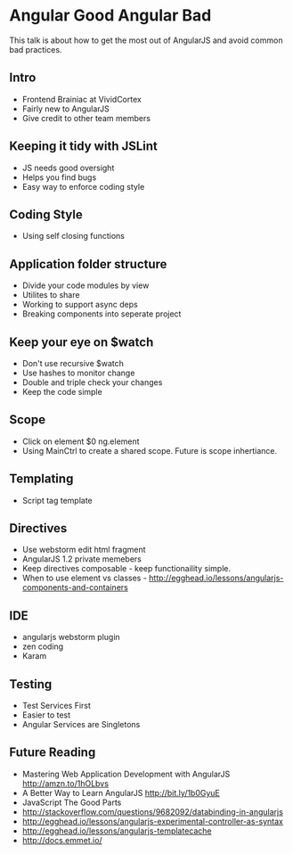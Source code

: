 Angular Good Angular Bad
================

This talk is about how to get the most out of AngularJS and avoid common bad practices.

## Intro
  * Frontend Brainiac at VividCortex
  * Fairly new to AngularJS
  * Give credit to other team members

## Keeping it tidy with JSLint
   * JS needs good oversight
   * Helps you find bugs
   * Easy way to enforce coding style

## Coding Style
   * Using self closing functions

## Application folder structure
  * Divide your code modules by view
  * Utilites to share
  * Working to support async deps
  * Breaking components into seperate project

## Keep your eye on $watch
  * Don't use recursive $watch
  * Use hashes to monitor change
  * Double and triple check your changes
  * Keep the code simple

## Scope
  * Click on element $0 ng.element
  * Using MainCtrl to create a shared scope. Future is scope inhertiance.

## Templating
  * Script tag template

## Directives
  * Use webstorm edit html fragment
  * AngularJS 1.2 private memebers
  * Keep directives composable - keep functionaility simple.
  * When to use element vs classes - http://egghead.io/lessons/angularjs-components-and-containers

## IDE
  * angularjs webstorm plugin
  * zen coding
  * Karam

## Testing
  * Test Services First
  * Easier to test
  * Angular Services are Singletons

## Future Reading
  * Mastering Web Application Development with AngularJS http://amzn.to/1hOLbvs
  * A Better Way to Learn AngularJS http://bit.ly/1b0GyuE
  * JavaScript The Good Parts
  * http://stackoverflow.com/questions/9682092/databinding-in-angularjs
  * http://egghead.io/lessons/angularjs-experimental-controller-as-syntax
  * http://egghead.io/lessons/angularjs-templatecache
  * http://docs.emmet.io/

  

